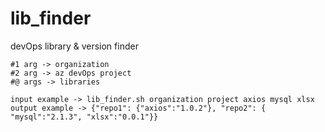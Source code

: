 # lib_finder
devOps library &amp; version finder
```
#1 arg -> organization
#2 arg -> az devOps project
#@ args -> libraries
```

```
input example -> lib_finder.sh organization project axios mysql xlsx
output example -> {"repo1": {"axios":"1.0.2"}, "repo2": { "mysql":"2.1.3", "xlsx":"0.0.1"}}
```
